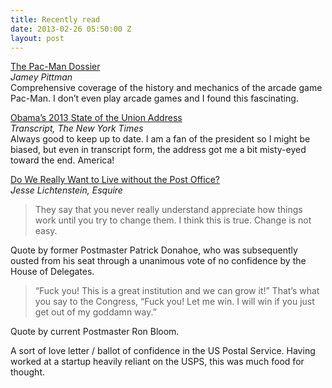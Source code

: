 ```yaml
---
title: Recently read
date: 2013-02-26 05:50:00 Z
layout: post
---
```


[The Pac-Man Dossier](http://home.comcast.net/~jpittman2/pacman/pacmandossier.html)  
*Jamey Pittman*  
Comprehensive coverage of the history and mechanics of the arcade game Pac-Man. I don’t even play arcade games and I found this fascinating.

[Obama’s 2013 State of the Union Address](http://www.nytimes.com/2013/02/13/us/politics/obamas-2013-state-of-the-union-address.html)  
*Transcript, The New York Times*  
Always good to keep up to date. I am a fan of the president so I might be biased, but even in transcript form, the address got me a bit misty-eyed toward the end. America!

[Do We Really Want to Live without the Post Office?](http://www.esquire.com/print-this/post-office-business-trouble-0213?page=all)  
*Jesse Lichtenstein, Esquire*  
> They say that you never really understand appreciate how things work until you try to change them. I think this is true. Change is not easy.  

Quote by former Postmaster Patrick Donahoe, who was subsequently ousted from his seat through a unanimous vote of no confidence by the House of Delegates.

> “Fuck you! This is a great institution and we can grow it!” That’s what you say to the Congress, “Fuck you! Let me win. I will win if you just get out of my goddamn way.” 

Quote by current Postmaster Ron Bloom.

A sort of love letter / ballot of confidence in the US Postal Service. Having worked at a startup heavily reliant on the USPS, this was much food for thought. 
